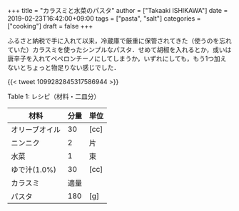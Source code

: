 +++
title = "カラスミと水菜のパスタ"
author = ["Takaaki ISHIKAWA"]
date = 2019-02-23T16:42:00+09:00
tags = ["pasta", "salt"]
categories = ["cooking"]
draft = false
+++

ふるさと納税で手に入れて以来，冷蔵庫で厳重に保管されてきた（使うのを忘れていた）カラスミを使ったシンプルなパスタ．せめて胡椒を入れるとか，或いは唐辛子を入れてペペロンチーノにしてしまうか，いずれにしても，もう1つ加えないとちょっと物足りない感じでした．

{{< tweet 1099282845317586944 >}}

<div class="table-caption">
  <span class="table-number">Table 1</span>:
  レシピ（材料・二皿分）
</div>

| 材料      | 分量 | 単位 |
|---------|----|----|
| オリーブオイル | 30  | [cc] |
| ニンニク  | 2   | 片   |
| 水菜      | 1   | 束   |
| ゆで汁(1.0%) | 30  | [cc] |
| カラスミ  | 適量 |      |
| パスタ    | 180 | [g]  |
